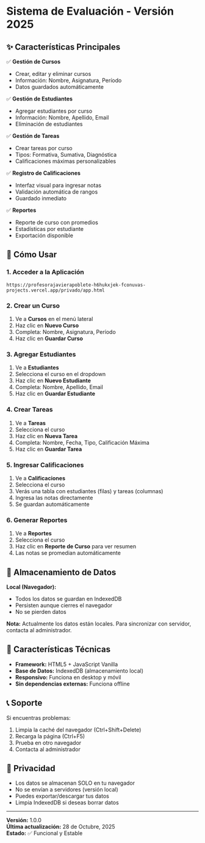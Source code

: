 # Sistema de Evaluación - Versión 2025

## ✨ Características Principales

✅ **Gestión de Cursos**
- Crear, editar y eliminar cursos
- Información: Nombre, Asignatura, Período
- Datos guardados automáticamente

✅ **Gestión de Estudiantes**  
- Agregar estudiantes por curso
- Información: Nombre, Apellido, Email
- Eliminación de estudiantes

✅ **Gestión de Tareas**
- Crear tareas por curso
- Tipos: Formativa, Sumativa, Diagnóstica
- Calificaciones máximas personalizables

✅ **Registro de Calificaciones**
- Interfaz visual para ingresar notas
- Validación automática de rangos
- Guardado inmediato

✅ **Reportes**
- Reporte de curso con promedios
- Estadísticas por estudiante
- Exportación disponible

## 🚀 Cómo Usar

### 1. Acceder a la Aplicación
```
https://profesorajavierapoblete-h6hukxjek-fconuvas-projects.vercel.app/privado/app.html
```

### 2. Crear un Curso
1. Ve a **Cursos** en el menú lateral
2. Haz clic en **Nuevo Curso**
3. Completa: Nombre, Asignatura, Período
4. Haz clic en **Guardar Curso**

### 3. Agregar Estudiantes
1. Ve a **Estudiantes**
2. Selecciona el curso en el dropdown
3. Haz clic en **Nuevo Estudiante**
4. Completa: Nombre, Apellido, Email
5. Haz clic en **Guardar Estudiante**

### 4. Crear Tareas
1. Ve a **Tareas**
2. Selecciona el curso
3. Haz clic en **Nueva Tarea**
4. Completa: Nombre, Fecha, Tipo, Calificación Máxima
5. Haz clic en **Guardar Tarea**

### 5. Ingresar Calificaciones
1. Ve a **Calificaciones**
2. Selecciona el curso
3. Verás una tabla con estudiantes (filas) y tareas (columnas)
4. Ingresa las notas directamente
5. Se guardan automáticamente

### 6. Generar Reportes
1. Ve a **Reportes**
2. Selecciona el curso
3. Haz clic en **Reporte de Curso** para ver resumen
4. Las notas se promedian automáticamente

## 💾 Almacenamiento de Datos

**Local (Navegador):**
- Todos los datos se guardan en IndexedDB
- Persisten aunque cierres el navegador
- No se pierden datos

**Nota:** Actualmente los datos están locales. Para sincronizar con servidor, contacta al administrador.

## 🔧 Características Técnicas

- **Framework:** HTML5 + JavaScript Vanilla
- **Base de Datos:** IndexedDB (almacenamiento local)
- **Responsivo:** Funciona en desktop y móvil
- **Sin dependencias externas:** Funciona offline

## 📞 Soporte

Si encuentras problemas:
1. Limpia la caché del navegador (Ctrl+Shift+Delete)
2. Recarga la página (Ctrl+F5)
3. Prueba en otro navegador
4. Contacta al administrador

## 🔐 Privacidad

- Los datos se almacenan SOLO en tu navegador
- No se envían a servidores (versión local)
- Puedes exportar/descargar tus datos
- Limpia IndexedDB si deseas borrar datos

---

**Versión:** 1.0.0  
**Última actualización:** 28 de Octubre, 2025  
**Estado:** ✅ Funcional y Estable
